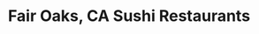 ---
layout: city
title: Fair Oaks, CA Sushi Restaurants
permalink: /california/fair-oaks/
stateAbbr: CA
stateName: California
cityName: Fair Oaks

---